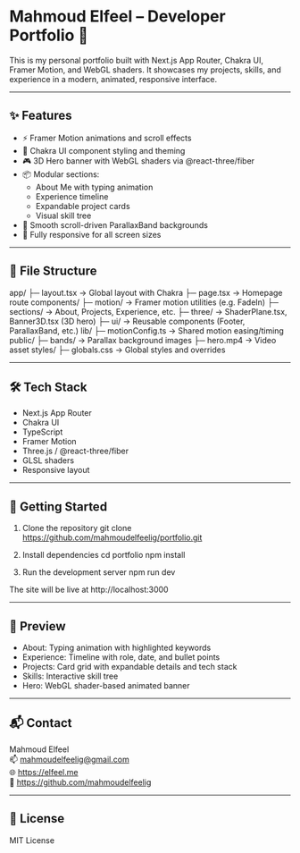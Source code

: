 # Mahmoud Elfeel – Developer Portfolio 🚀

This is my personal portfolio built with Next.js App Router, Chakra UI, Framer Motion, and WebGL shaders. It showcases my projects, skills, and experience in a modern, animated, responsive interface.

---

## ✨ Features

- ⚡ Framer Motion animations and scroll effects
- 🧱 Chakra UI component styling and theming
- 🎮 3D Hero banner with WebGL shaders via @react-three/fiber
- 📦 Modular sections:
  - About Me with typing animation
  - Experience timeline
  - Expandable project cards
  - Visual skill tree
- 🎥 Smooth scroll-driven ParallaxBand backgrounds
- 📱 Fully responsive for all screen sizes

---

## 📁 File Structure

app/
├─ layout.tsx             → Global layout with Chakra
├─ page.tsx               → Homepage route
components/
├─ motion/                → Framer motion utilities (e.g. FadeIn)
├─ sections/              → About, Projects, Experience, etc.
├─ three/                 → ShaderPlane.tsx, Banner3D.tsx (3D hero)
├─ ui/                    → Reusable components (Footer, ParallaxBand, etc.)
lib/
├─ motionConfig.ts        → Shared motion easing/timing
public/
├─ bands/                 → Parallax background images
├─ hero.mp4               → Video asset
styles/
├─ globals.css            → Global styles and overrides

---

## 🛠️ Tech Stack

- Next.js App Router
- Chakra UI
- TypeScript
- Framer Motion
- Three.js / @react-three/fiber
- GLSL shaders
- Responsive layout

---

## 🚀 Getting Started

1. Clone the repository
   git clone https://github.com/mahmoudelfeelig/portfolio.git

2. Install dependencies
   cd portfolio
   npm install

3. Run the development server
   npm run dev

The site will be live at http://localhost:3000

---

## 📸 Preview

- About: Typing animation with highlighted keywords
- Experience: Timeline with role, date, and bullet points
- Projects: Card grid with expandable details and tech stack
- Skills: Interactive skill tree
- Hero: WebGL shader-based animated banner

---

## 📬 Contact

Mahmoud Elfeel  
📫 mahmoudelfeelig@gmail.com  
🌐 https://elfeel.me  
🐙 https://github.com/mahmoudelfeelig

---

## 📄 License

MIT License

